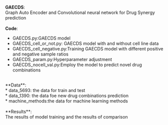 **GAECDS**:<br>
Graph Auto Encoder and Convolutional neural network for Drug Synergy prediction<br>
<br>
**Code**:<br>
* GAECDS.py:GAECDS model<br>
* GAECDS_cell_or_not.py: GAECDS model with and without cell line data<br>
* GAECDS_cell_negative.py:Training GAECDS model with different positive and negative sample ratios<br>
* GAECDS_param.py:Hyperparameter adjustment<br>
* GAECDS_nocell_val.py:Employ the model to predict novel drug combinations<br>
<br>
**Data**:<br>
* data_5693: the data for train and test<br>
* data_1390: the data foe new drug combinations prediction<br>
* machine_methods:the data for machine learning methods<br>
<br>
**Results**:<br>
The results of model training and the results of comparison<br>
